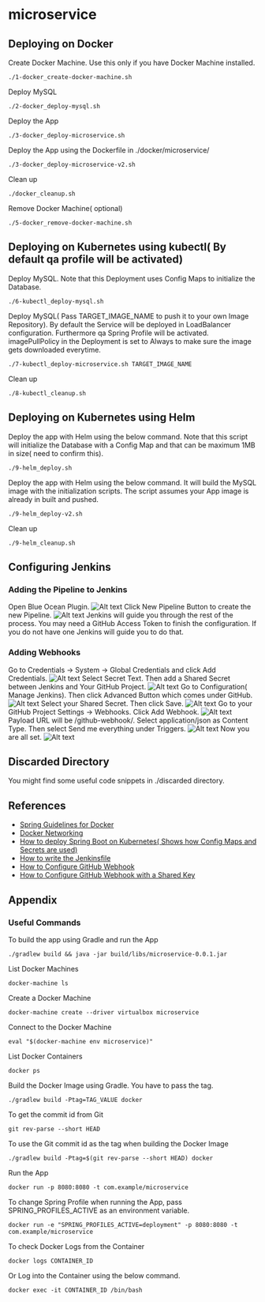 # microservice

## Deploying on Docker

Create Docker Machine. Use this only if you have Docker Machine installed.
```
./1-docker_create-docker-machine.sh
```
Deploy MySQL
```
./2-docker_deploy-mysql.sh
```
Deploy the App
```
./3-docker_deploy-microservice.sh
```
Deploy the App using the Dockerfile in ./docker/microservice/
```
./3-docker_deploy-microservice-v2.sh
```
Clean up
```
./docker_cleanup.sh
```
Remove Docker Machine( optional)
```
./5-docker_remove-docker-machine.sh
```

## Deploying on Kubernetes using kubectl( By default qa profile will be activated)

Deploy MySQL. Note that this Deployment uses Config Maps to initialize the Database.
```
./6-kubectl_deploy-mysql.sh
```
Deploy MySQL( Pass TARGET_IMAGE_NAME to push it to your own Image Repository). By default the Service will be deployed in LoadBalancer configuration. Furthermore qa Spring Profile will be activated. imagePullPolicy in the Deployment is set to Always to make sure the image gets downloaded everytime.
```
./7-kubectl_deploy-microservice.sh TARGET_IMAGE_NAME
```
Clean up
```
./8-kubectl_cleanup.sh
```

## Deploying on Kubernetes using Helm

Deploy the app with Helm using the below command. Note that this script will initialize the Database with a Config Map and that can be maximum 1MB in size( need to confirm this).
```
./9-helm_deploy.sh
```
Deploy the app with Helm using the below command. It will build the MySQL image with the initialization scripts. The script assumes your App image is already in built and pushed. 
```
./9-helm_deploy-v2.sh
```
Clean up
```
./9-helm_cleanup.sh
```

## Configuring Jenkins

### Adding the Pipeline to Jenkins
Open Blue Ocean Plugin.
![Alt text](/images/1.png?raw=true "Optional Title")
Click New Pipeline Button to create the new Pipeline.
![Alt text](/images/2.png?raw=true "Optional Title")
Jenkins will guide you through the rest of the process. You may need a GitHub Access Token to finish the configuration. If you do not have one Jenkins will guide you to do that.

### Adding Webhooks

Go to Credentials -> System -> Global Credentials and click Add Credentials.
![Alt text](/images/3.png?raw=true "Credentials")
Select Secret Text. Then add a Shared Secret between Jenkins and Your GitHub Project. 
![Alt text](/images/4.png?raw=true "Add the Shared Secret")
Go to Configuration( Manage Jenkins). Then click Advanced Button which comes under GitHub.
![Alt text](/images/5.png?raw=true "Manage Jenkins")
Select your Shared Secret. Then click Save.
![Alt text](/images/6.png?raw=true "Save the Secret")
Go to your GitHub Project Settings -> Webhooks. Click Add Webhook.
![Alt text](/images/7.png?raw=true "Webhook")
Payload URL will be <Your Jenkins URL>/github-webhook/. Select application/json as Content Type. Then select Send me everything under Triggers.
![Alt text](/images/8.png?raw=true "Webhook Configuration")
Now you are all set.
![Alt text](/images/9.png?raw=true "Webhook Configured")

## Discarded Directory

You might find some useful code snippets in ./discarded directory.

## References
 - [Spring Guidelines for Docker](https://spring.io/guides/gs/spring-boot-docker/)
 - [Docker Networking](https://rskupnik.github.io/docker_series_2_connecting_containers) 
 - [How to deploy Spring Boot on Kubernetes( Shows how Config Maps and Secrets are used)](https://github.com/IBM/spring-boot-microservices-on-kubernetes/blob/master/README.md)
 - [How to write the Jenkinsfile](https://github.com/jenkinsci/kubernetes-plugin) 
 - [How to Configure GitHub Webhook](https://www.youtube.com/watch?v=Z3S2gMBUkBo) 
 - [How to Configure GitHub Webhook with a Shared Key](https://www.youtube.com/watch?v=wrZMj0YQubc) 
 
## Appendix


### Useful Commands

To build the app using Gradle and run the App 
```
./gradlew build && java -jar build/libs/microservice-0.0.1.jar
```
List Docker Machines
```
docker-machine ls
```
Create a Docker Machine
```
docker-machine create --driver virtualbox microservice
```
Connect to the Docker Machine
```
eval "$(docker-machine env microservice)"
```
List Docker Containers
```
docker ps
```
Build the Docker Image using Gradle. You have to pass the tag.
```
./gradlew build -Ptag=TAG_VALUE docker
```
To get the commit id from Git
```
git rev-parse --short HEAD
```
To use the Git commit id as the tag when building the Docker Image
```
./gradlew build -Ptag=$(git rev-parse --short HEAD) docker
```
Run the App
```
docker run -p 8080:8080 -t com.example/microservice
```
To change Spring Profile when running the App, pass SPRING_PROFILES_ACTIVE as an environment variable.
```
docker run -e "SPRING_PROFILES_ACTIVE=deployment" -p 8080:8080 -t com.example/microservice
```
To check Docker Logs from the Container
```
docker logs CONTAINER_ID
```
Or Log into the Container using the below command.
```
docker exec -it CONTAINER_ID /bin/bash
```